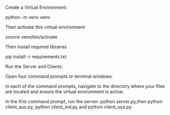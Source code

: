 Create a Virtual Environment:


python -m venv venv


Then activate this virtual environment 


source venv/bin/activate


Then install required libraires


pip install -r requirements.txt


Run the Server and Clients:



Open four command prompts or terminal windows.



In each of the command prompts, navigate to the directory where your files are located and ensure the virtual environment is active.



In the first command prompt, run the server: python server.py,then python client_aus.py, python client_ind.py and python client_usa.py

